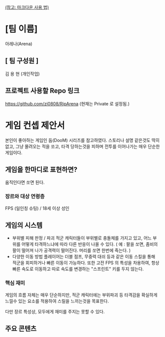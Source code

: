 [(참고: 마크다운 사용 법)](https://gist.github.com/ihoneymon/652be052a0727ad59601)

# [팀 이름]
아레나(Arena)
## [ 팀 구성원 ]
김 용 현 (개인작업)
## 프로젝트 사용할 Repo 링크
https://github.com/zi0808/RipArena
(현재는 Private 로 설정됨.)

# 게임 컨셉 제안서
본인이 좋아하는 게임인 둠(DooM) 시리즈를 참고하였다.
스토리나 설명 같은것도 딱히 없고, 그냥 몰려오는 적을 쏘고, 타격 당하는것을 피하며
전투를 이어나가는 매우 단순한 게임이다.
## 게임을 한마디로 표현하면?
움직인다면 쏘면 된다.
### 장르와 대상 연령층
FPS (일인칭 슈팅) / 18세 이상 성인
## 게임의 시스템
* 부위별 피해 판정 / 파괴
적군 캐릭터들이 부위별로 충돌체를 가지고 있고, 어느 부위를 어떻게 타격하느냐에 따라 다른 반응이 나올 수 있다.
( 예 : 팔을 쏘면, 좀비의 팔이 떨어져 나가 공격력이 떨어진다. 머리를 쏘면 한번에 죽는다. )
* 다양한 이동 방법
플레이어는 더블 점프, 무중력 대쉬 등과 같은 이동 스킬을 통해 적군을 회피하거나 
빠른 이동이 가능하다. 또한 고전 FPS 의 특성을 차용하여, 항상 빠른 속도로 이동하고
따로 속도를 변경하는 "스프린트" 키를 두지 않는다.
### 핵심 재미
게임의 흐름 자체는 매우 단순하지만, 적군 캐릭터에는 부위파괴 등
타격감을 확실하게 느낄수 있는 요소를 적용하여 스릴을 느끼는것을 목표한다.

다만 장르 특성상, 모두에게 재미를 주지는 못할 수 있다.

## 주요 콘텐츠

